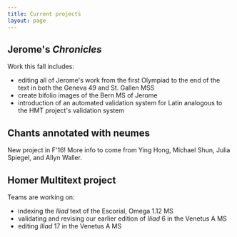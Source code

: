 ```yaml
---
title: Current projects
layout: page
---
```


## Jerome's *Chronicles*

Work this fall includes:

- editing all of Jerome's work from the first Olympiad to the end of the text in both the Geneva 49 and St. Gallen  MSS
- create bifolio images of the Bern MS of Jerome
- introduction of an automated validation system for Latin analogous to the HMT project's validation system


## Chants annotated with neumes

New project in F'16!  More info to come from Ying Hong, Michael Shun, Julia Spiegel, and Allyn Waller.


## Homer Multitext project

Teams are working on:

- indexing the *Iliad* text of the Escorial, Omega 1.12 MS
- validating and revising our earlier edition of *Iliad* 6 in the Venetus A MS
- editing *Iliad* 17 in the Venetus A MS
